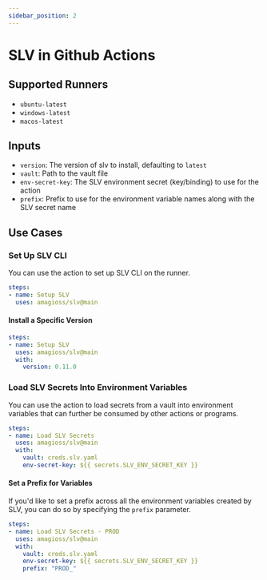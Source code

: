 ```yaml
---
sidebar_position: 2
---
```


# SLV in Github Actions

## Supported Runners
- `ubuntu-latest`
- `windows-latest`
- `macos-latest`

## Inputs
- `version`: The version of slv to install, defaulting to `latest`
- `vault`: Path to the vault file
- `env-secret-key`: The SLV environment secret (key/binding) to use for the action
- `prefix`: Prefix to use for the environment variable names along with the SLV secret name

## Use Cases
### Set Up SLV CLI
You can use the action to set up SLV CLI on the runner.
```yaml
steps:
- name: Setup SLV
  uses: amagioss/slv@main
```

#### Install a Specific Version
```yaml
steps:
- name: Setup SLV
  uses: amagioss/slv@main
  with:
    version: 0.11.0
```

### Load SLV Secrets Into Environment Variables
You can use the action to load secrets from a vault into environment variables that can further be consumed by other actions or programs.
```yaml
steps:
- name: Load SLV Secrets
  uses: amagioss/slv@main
  with:
    vault: creds.slv.yaml
    env-secret-key: ${{ secrets.SLV_ENV_SECRET_KEY }}
```

#### Set a Prefix for Variables
If you'd like to set a prefix across all the environment variables created by SLV, you can do so by specifying the `prefix` parameter.
```yaml
steps:
- name: Load SLV Secrets - PROD
  uses: amagioss/slv@main
  with:
    vault: creds.slv.yaml
    env-secret-key: ${{ secrets.SLV_ENV_SECRET_KEY }}
    prefix: "PROD_"
```
